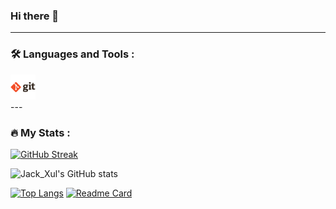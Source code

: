 ### Hi there 👋


---

### :hammer_and_wrench: Languages and Tools :
<div>
<img src="https://github.com/devicons/devicon/blob/master/icons/git/git-original-wordmark.svg" title="Git" **alt="Git" width="40" height="40"/>
</div>
---

### :fire: My Stats :
[![GitHub Streak](http://github-readme-streak-stats.herokuapp.com?user=your-github-username&theme=dark&background=000000)](https://git.io/streak-stats)

![Jack_Xul's GitHub stats](https://github-readme-stats.vercel.app/api?username=Jackxul&theme=nightowl&show_icons=true)

[![Top Langs](https://github-readme-stats.vercel.app/api/top-langs/?username=Jackxul&layout=compact)](https://github.com/anuraghazra/github-readme-stats)
[![Readme Card](https://github-readme-stats.vercel.app/api/pin/?username=Jackxul&theme=radical&repo=NGLAB_Ticket_System)](https://github.com/anuraghazra/github-readme-stats)
<!--
**Jackxul/Jackxul** is a ✨ _special_ ✨ repository because its `README.md` (this file) appears on your GitHub profile.

Here are some ideas to get you started:

- 🔭 I’m currently working on ...
- 🌱 I’m currently learning ...
- 👯 I’m looking to collaborate on ...
- 🤔 I’m looking for help with ...
- 💬 Ask me about ...
- 📫 How to reach me: ...
- 😄 Pronouns: ...
- ⚡ Fun fact: ...
-->
